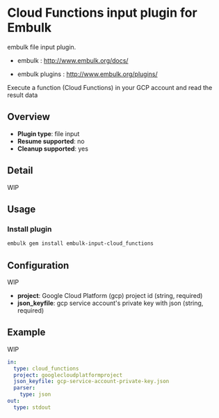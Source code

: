 # Cloud Functions input plugin for Embulk

embulk file input plugin. 

- embulk : http://www.embulk.org/docs/

- embulk plugins : http://www.embulk.org/plugins/

Execute a function (Cloud Functions) in your GCP account and read the result data

## Overview

* **Plugin type**: file input
* **Resume supported**: no
* **Cleanup supported**: yes

## Detail

WIP

## Usage

### Install plugin

```bash
embulk gem install embulk-input-cloud_functions
```

## Configuration

WIP

- **project**: Google Cloud Platform (gcp) project id (string, required)
- **json_keyfile**: gcp service account's private key with json (string, required)

## Example

WIP

```yaml
in:
  type: cloud_functions
  project: googlecloudplatformproject
  json_keyfile: gcp-service-account-private-key.json
  parser:
    type: json
out: 
  type: stdout
```
